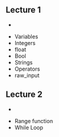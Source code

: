 ## Lecture 1
- 
* Variables
* Integers
* float
* Bool
* Strings
* Operators
* raw_input

## Lecture 2
- 
* Range function
* While Loop
